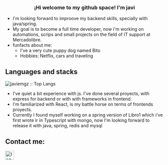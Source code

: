 <p align="center" width="300">
   <h3 align="center">¡Hi welcome to my github space! I'm javi</h3>
</p>

- I'm looking forward to improove my backend skills, specially with java/spring.
- My goal is to become a full time developer, now i'm working on automations, scrips and small projects on the field of IT support at Mercadolibre.
- funfacts about me:
   - I've a very cute puppy dog named Bito
   - Hobbies: Netflix, cars and traveling

## Languages and stacks

<img src="https://github-readme-stats.vercel.app/api/top-langs/?username=javiemgz&langs_count=5&theme=tokyonight&layout=compact" alt="javiemgz :: Top Langs"/> 

- I've quiet a bit experience with js. I've done several proyects, with express for backend or with with frameworks in frontend.
- I'm familiarized with React, is my battle horse on terms of frontends proyects.
- Currently I found myself working on a spring version of Libro1 which i've first wrote ir in Typescript with mongo, now I'm looking forward to release it with java, spring, redis and mysql

## Contact me: 
<a href="https://www.linkedin.com/in/javier-emilio-g%C3%B3mez-612734179">
   <img src="https://image.flaticon.com/icons/png/512/174/174857.png" width="28px" height="28px" alt="logo"/>
</a>

